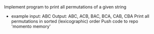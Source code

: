 Implement program to print all permutations of a given string
 - example
    input: ABC
    Output: ABC, ACB, BAC, BCA, CAB, CBA
Print all permutations in sorted (lexicographic) order
Push code to repo 'momento memory'